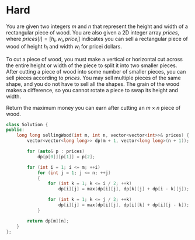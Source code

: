 # Hard

You are given two integers $m$ and $n$ that represent the height and width of a rectangular piece of wood. You are also given a 2D integer array $prices$, where $prices[i] = [h_i, w_i, price_i]$ indicates you can sell a rectangular piece of wood of height $h_i$ and width $w_i$ for pricei dollars.

To cut a piece of wood, you must make a vertical or horizontal cut across the entire height or width of the piece to split it into two smaller pieces. After cutting a piece of wood into some number of smaller pieces, you can sell pieces according to $prices$. You may sell multiple pieces of the same shape, and you do not have to sell all the shapes. The grain of the wood makes a difference, so you cannot rotate a piece to swap its height and width.

Return the maximum money you can earn after cutting an $m \times n$ piece of wood.

```cpp
class Solution {
public:
    long long sellingWood(int m, int n, vector<vector<int>>& prices) {
        vector<vector<long long>> dp(m + 1, vector<long long>(n + 1));

        for (auto& p : prices)
            dp[p[0]][p[1]] = p[2];

        for (int i = 1; i <= m; ++i)
            for (int j = 1; j <= n; ++j)
            {
                for (int k = 1; k <= i / 2; ++k)
                    dp[i][j] = max(dp[i][j], dp[k][j] + dp[i - k][j]);

                for (int k = 1; k <= j / 2; ++k)
                    dp[i][j] = max(dp[i][j], dp[i][k] + dp[i][j - k]);
            }

        return dp[m][n];
    }
};
```
